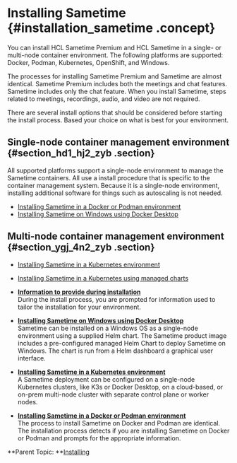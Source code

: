 # Installing Sametime {#installation_sametime .concept}

You can install HCL Sametime Premium and HCL Sametime in a single- or multi-node container environment. The following platforms are supported: Docker, Podman, Kubernetes, OpenShift, and Windows.

The processes for installing Sametime Premium and Sametime are almost identical. Sametime Premium includes both the meetings and chat features. Sametime includes only the chat feature. When you install Sametime, steps related to meetings, recordings, audio, and video are not required.

There are several install options that should be considered before starting the install process. Based your choice on what is best for your environment.

## Single-node container management environment {#section_hd1_hj2_zyb .section}

All supported platforms support a single-node environment to manage the Sametime containers. All use a install procedure that is specific to the container management system. Because it is a single-node environment, installing additional software for things such as autoscaling is not needed.

-   [Installing Sametime in a Docker or Podman environment](installation_sametime_docker.md)
-   [Installing Sametime on Windows using Docker Desktop](installation_sametime_windows.md)

## Multi-node container management environment {#section_ygj_4n2_zyb .section}

-   [Installing Sametime in a Kubernetes environment](installation_sametime_kubernetes.md)
-   [Installing Sametime in a Kubernetes using managed charts](installation_sametime_kubernetes_managedcharts.md)

-   **[Information to provide during installation](installation_prompt_descriptions.md)**  
During the install process, you are prompted for information used to tailor the installation for your environment.
-   **[Installing Sametime on Windows using Docker Desktop](installation_sametime_windows.md)**  
Sametime can be installed on a Windows OS as a single-node environment using a supplied Helm chart. The Sametime product image includes a pre-configured managed Helm Chart to deploy Sametime on Windows. The chart is run from a Helm dashboard a graphical user interface.
-   **[Installing Sametime in a Kubernetes environment](installation_sametime_kubernetes.md)**  
A Sametime deployment can be configured on a single-node Kubernetes clusters, like K3s or Docker Desktop, on a cloud-based, or on-prem multi-node cluster with separate control plane or worker nodes.
-   **[Installing Sametime in a Docker or Podman environment](installation_sametime_docker.md)**  
The process to install Sametime on Docker and Podman are identical. The installation process detects if you are installing Sametime on Docker or Podman and prompts for the appropriate information.

**Parent Topic: **[Installing](installing.md)

